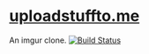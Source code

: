 [uploadstuffto.me](http://uploadstuffto.me)
=============

An imgur clone. [![Build Status](https://travis-ci.org/Margatroid/uploadstuffto.me.png)](https://travis-ci.org/Margatroid/uploadstuffto.me)
